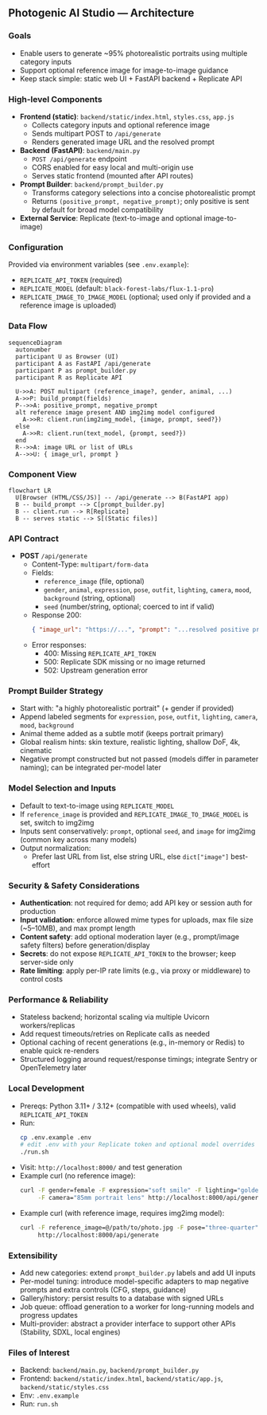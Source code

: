 ## Photogenic AI Studio — Architecture

### Goals
- Enable users to generate ~95% photorealistic portraits using multiple category inputs
- Support optional reference image for image-to-image guidance
- Keep stack simple: static web UI + FastAPI backend + Replicate API

### High-level Components
- **Frontend (static)**: `backend/static/index.html`, `styles.css`, `app.js`
  - Collects category inputs and optional reference image
  - Sends multipart POST to `/api/generate`
  - Renders generated image URL and the resolved prompt
- **Backend (FastAPI)**: `backend/main.py`
  - `POST /api/generate` endpoint
  - CORS enabled for easy local and multi-origin use
  - Serves static frontend (mounted after API routes)
- **Prompt Builder**: `backend/prompt_builder.py`
  - Transforms category selections into a concise photorealistic prompt
  - Returns `(positive_prompt, negative_prompt)`; only positive is sent by default for broad model compatibility
- **External Service**: Replicate (text-to-image and optional image-to-image)

### Configuration
Provided via environment variables (see `.env.example`):
- `REPLICATE_API_TOKEN` (required)
- `REPLICATE_MODEL` (default: `black-forest-labs/flux-1.1-pro`)
- `REPLICATE_IMAGE_TO_IMAGE_MODEL` (optional; used only if provided and a reference image is uploaded)

### Data Flow
```mermaid
sequenceDiagram
  autonumber
  participant U as Browser (UI)
  participant A as FastAPI /api/generate
  participant P as prompt_builder.py
  participant R as Replicate API

  U->>A: POST multipart (reference_image?, gender, animal, ...)
  A->>P: build_prompt(fields)
  P-->>A: positive_prompt, negative_prompt
  alt reference image present AND img2img model configured
    A->>R: client.run(img2img_model, {image, prompt, seed?})
  else
    A->>R: client.run(text_model, {prompt, seed?})
  end
  R-->>A: image URL or list of URLs
  A-->>U: { image_url, prompt }
```

### Component View
```mermaid
flowchart LR
  U[Browser (HTML/CSS/JS)] -- /api/generate --> B(FastAPI app)
  B -- build_prompt --> C[prompt_builder.py]
  B -- client.run --> R[Replicate]
  B -- serves static --> S[(Static files)]
```

### API Contract
- **POST** `/api/generate`
  - Content-Type: `multipart/form-data`
  - Fields:
    - `reference_image` (file, optional)
    - `gender`, `animal`, `expression`, `pose`, `outfit`, `lighting`, `camera`, `mood`, `background` (string, optional)
    - `seed` (number/string, optional; coerced to int if valid)
  - Response 200:
    ```json
    { "image_url": "https://...", "prompt": "...resolved positive prompt..." }
    ```
  - Error responses:
    - 400: Missing `REPLICATE_API_TOKEN`
    - 500: Replicate SDK missing or no image returned
    - 502: Upstream generation error

### Prompt Builder Strategy
- Start with: "a highly photorealistic portrait" (+ gender if provided)
- Append labeled segments for `expression`, `pose`, `outfit`, `lighting`, `camera`, `mood`, `background`
- Animal theme added as a subtle motif (keeps portrait primary)
- Global realism hints: skin texture, realistic lighting, shallow DoF, 4k, cinematic
- Negative prompt constructed but not passed (models differ in parameter naming); can be integrated per-model later

### Model Selection and Inputs
- Default to text-to-image using `REPLICATE_MODEL`
- If `reference_image` is provided and `REPLICATE_IMAGE_TO_IMAGE_MODEL` is set, switch to img2img
- Inputs sent conservatively: `prompt`, optional `seed`, and `image` for img2img (common key across many models)
- Output normalization:
  - Prefer last URL from list, else string URL, else `dict["image"]` best-effort

### Security & Safety Considerations
- **Authentication**: not required for demo; add API key or session auth for production
- **Input validation**: enforce allowed mime types for uploads, max file size (~5–10MB), and max prompt length
- **Content safety**: add optional moderation layer (e.g., prompt/image safety filters) before generation/display
- **Secrets**: do not expose `REPLICATE_API_TOKEN` to the browser; keep server-side only
- **Rate limiting**: apply per-IP rate limits (e.g., via proxy or middleware) to control costs

### Performance & Reliability
- Stateless backend; horizontal scaling via multiple Uvicorn workers/replicas
- Add request timeouts/retries on Replicate calls as needed
- Optional caching of recent generations (e.g., in-memory or Redis) to enable quick re-renders
- Structured logging around request/response timings; integrate Sentry or OpenTelemetry later

### Local Development
- Prereqs: Python 3.11+ / 3.12+ (compatible with used wheels), valid `REPLICATE_API_TOKEN`
- Run:
  ```bash
  cp .env.example .env
  # edit .env with your Replicate token and optional model overrides
  ./run.sh
  ```
- Visit: `http://localhost:8000/` and test generation
- Example curl (no reference image):
  ```bash
  curl -F gender=female -F expression="soft smile" -F lighting="golden hour" \
       -F camera="85mm portrait lens" http://localhost:8000/api/generate
  ```
- Example curl (with reference image, requires img2img model):
  ```bash
  curl -F reference_image=@/path/to/photo.jpg -F pose="three-quarter" \
       http://localhost:8000/api/generate
  ```

### Extensibility
- Add new categories: extend `prompt_builder.py` labels and add UI inputs
- Per-model tuning: introduce model-specific adapters to map negative prompts and extra controls (CFG, steps, guidance)
- Gallery/history: persist results to a database with signed URLs
- Job queue: offload generation to a worker for long-running models and progress updates
- Multi-provider: abstract a provider interface to support other APIs (Stability, SDXL, local engines)

### Files of Interest
- Backend: `backend/main.py`, `backend/prompt_builder.py`
- Frontend: `backend/static/index.html`, `backend/static/app.js`, `backend/static/styles.css`
- Env: `.env.example`
- Run: `run.sh`
